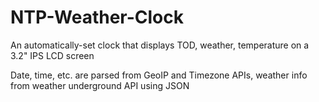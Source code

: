 # NTP-Weather-Clock

An automatically-set clock that displays TOD, weather, temperature on a 3.2" IPS LCD screen

Date, time, etc. are parsed from GeoIP and Timezone APIs, weather info from weather underground API using JSON
